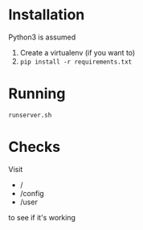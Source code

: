 # Installation

Python3 is assumed

1. Create a virtualenv (if you want to)
2. `pip install -r requirements.txt`

# Running

```
runserver.sh
``` 

# Checks

Visit 
* /
* /config
* /user

to see if it's working
